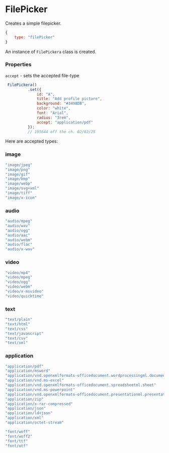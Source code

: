 # FilePicker
Creates a simple filepicker.
```js
{
    type: "filePicker"
}
```

An instance of ```FilePickera``` class is created.

### Properties
```accept``` - sets the accepted file-type
```js
 FilePickera()
          .set({
              id: "A",
              title: "Add profile picture",
              background: "#3498DB",
              color: "white",
              font: "Arial",
              radius: "3rem",
              accept: "application/pdf"
          });
          // 195644 off the ch. 02/02/25
```

Here are accepted types:

### image
```js
"image/jpeg"
"image/png"
"image/gif"
"image/bmp"
"image/webp"
"image/svg+xml"
"image/tiff"
"image/x-icon"
```

### audio
```js
"audio/mpeg"
"audio/wav"
"audio/ogg"
"audio/aac"
"audio/webm"
"audio/flac"
"audio/x-wav"
```

### video
```js
"video/mp4"
"video/mpeg"
"video/ogg"
"video/webm"
"video/x-msvideo"
"video/quicktime"
```

### text
```js
"text/plain"
"text/html"
"text/css"
"text/javascript"
"text/csv"
"text/xml"
```

### application
```js
"application/pdf"
"application/msword"
"application/vnd.openxmlformats-officedocument.wordprocessingml.document"
"application/vnd.ms-excel"
"application/vnd.openxmlformats-officedocument.spreadsheetml.sheet"
"application/vnd.ms-powerpoint"
"application/vnd.openxmlformats-officedocument.presentationml.presentation"
"application/zip"
"application/x-rar-compressed"
"application/json"
"application/ld+json"
"application/xml"
"application/octet-stream"
```


```js
"font/woff"
"font/woff2"
"font/ttf"
"font/otf"
```
